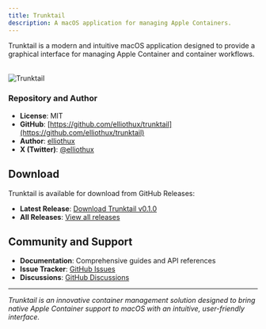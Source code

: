 ```yaml
---
title: Trunktail
description: A macOS application for managing Apple Containers.
---
```


Trunktail is a modern and intuitive macOS application designed to provide a graphical interface for managing Apple Container and container workflows.

<img src="/app-logo.svg" alt="Trunktail" style="margin-top: 2rem; max-width: 320px; display: block;" />

### Repository and Author

- **License**: MIT
- **GitHub**: [https://github.com/elliothux/trunktail](https://github.com/elliothux/trunktail)
- **Author**: [elliothux](https://github.com/elliothux)
- **X (Twitter)**: [@elliothux](https://x.com/elliothux)

## Download

Trunktail is available for download from GitHub Releases:

- **Latest Release**: [Download Trunktail v0.1.0](https://github.com/elliothux/trunktail/releases/tag/latest)
- **All Releases**: [View all releases](https://github.com/elliothux/trunktail/releases)

## Community and Support

- **Documentation**: Comprehensive guides and API references
- **Issue Tracker**: [GitHub Issues](https://github.com/elliothux/trunktail/issues)
- **Discussions**: [GitHub Discussions](https://github.com/elliothux/trunktail/discussions)

---

_Trunktail is an innovative container management solution designed to bring native Apple Container support to macOS with an intuitive, user-friendly interface._
